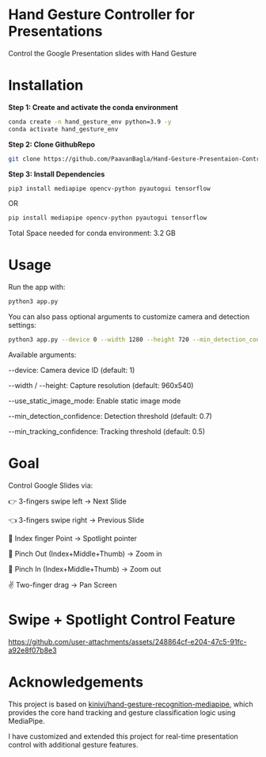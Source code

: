 # Hand Gesture Controller for Presentations
Control the Google Presentation slides with Hand Gesture

# Installation
**Step 1: Create and activate the conda environment**
```bash
conda create -n hand_gesture_env python=3.9 -y
conda activate hand_gesture_env
```
**Step 2: Clone GithubRepo**
```bash
git clone https://github.com/PaavanBagla/Hand-Gesture-Presentaion-Control-Project.git
```
**Step 3: Install Dependencies**
```bash
pip3 install mediapipe opencv-python pyautogui tensorflow
```
OR
```bash
pip install mediapipe opencv-python pyautogui tensorflow
```
Total Space needed for conda environment: 3.2 GB

# Usage
Run the app with:
```bash
python3 app.py
```
You can also pass optional arguments to customize camera and detection settings:
```bash
python3 app.py --device 0 --width 1280 --height 720 --min_detection_confidence 0.8 --min_tracking_confidence 0.6
```

Available arguments:

--device: Camera device ID (default: 1)

--width / --height: Capture resolution (default: 960x540)

--use_static_image_mode: Enable static image mode

--min_detection_confidence: Detection threshold (default: 0.7)

--min_tracking_confidence: Tracking threshold (default: 0.5)

# Goal
Control Google Slides via:

👉 3-fingers swipe left → Next Slide

👈 3-fingers swipe right → Previous Slide

🫵 Index finger Point → Spotlight pointer

🤏 Pinch Out (Index+Middle+Thumb) → Zoom in 

🤏 Pinch In (Index+Middle+Thumb) → Zoom out

✌️ Two-finger drag → Pan Screen

# Swipe + Spotlight Control Feature
https://github.com/user-attachments/assets/248864cf-e204-47c5-91fc-a92e8f07b8e3
# Acknowledgements
This project is based on [kinivi/hand-gesture-recognition-mediapipe](https://github.com/kinivi/hand-gesture-recognition-mediapipe), which provides the core hand tracking and gesture classification logic using MediaPipe.

I have customized and extended this project for real-time presentation control with additional gesture features.
